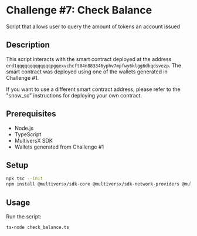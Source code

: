 # Challenge #7: Check Balance

Script that allows user to query the amount of tokens an account issued

## Description

This script interacts with the smart contract deployed at the address `erd1qqqqqqqqqqqqqpgqexvchcft04n883346yphv7mpfwy6klgg6dkqdsvezp`. The smart contract was deployed using one of the wallets generated in Challenge #1. 

If you want to use a different smart contract address, please refer to the "snow_sc" instructions for deploying your own contract.

## Prerequisites

- Node.js
- TypeScript
- MultiversX SDK
- Wallets generated from Challenge #1

## Setup

```bash
npx tsc --init
npm install @multiversx/sdk-core @multiversx/sdk-network-providers @multiversx/sdk-wallet
```

## Usage

Run the script:
```bash
ts-node check_balance.ts
